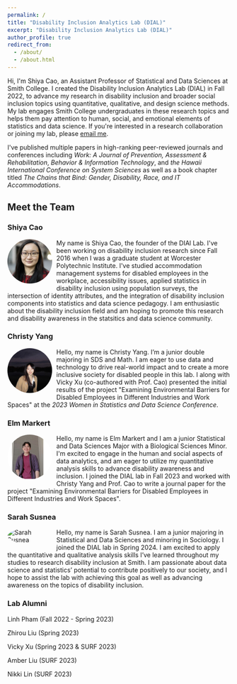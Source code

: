 ```yaml
---
permalink: /
title: "Disability Inclusion Analytics Lab (DIAL)"
excerpt: "Disability Inclusion Analytics Lab (DIAL)"
author_profile: true
redirect_from: 
  - /about/
  - /about.html
---
```


Hi, I'm Shiya Cao, an Assistant Professor of Statistical and Data Sciences at Smith College. I created the Disability Inclusion Analytics Lab (DIAL) in Fall 2022, to advance my research in disability inclusion and broader social inclusion topics using quantitative, qualitative, and design science methods. My lab engages Smith College undergraduates in these research topics and helps them pay attention to human, social, and emotional elements of statistics and data science. If you're interested in a research collaboration or joining my lab, please [email me](mailto:scao53@smith.edu).

I've published multiple papers in high-ranking peer-reviewed journals and conferences including *Work: A Journal of Prevention, Assessment & Rehabilitation*, *Behavior & Information Technology*, and *the Hawaii International Conference on System Sciences* as well as a book chapter titled *The Chains that Bind: Gender, Disability, Race, and IT Accommodations*.

## Meet the Team

### Shiya Cao

<div style="max-width: 20%; float: left; margin-right: 10px; margin-bottom:10px;">

<img src="../images/Shiya_Cao_51_small_square.jpg" alt="Shiya Cao" style="border-radius: 50%;">

</div>

My name is Shiya Cao, the founder of the DIAl Lab. I've been working on disability inclusion research since Fall 2016 when I was a graduate student at Worcester Polytechnic Institute. I've studied accommodation management systems for disabled employees in the workplace, accessibility issues, applied statistics in disability inclusion using population surveys, the intersection of identity attributes, and the integration of disability inclusion components into statistics and data science pedagogy. I am enthusiastic about the disability inclusion field and am hoping to promote this research and disability awareness in the statsitics and data science community.

### Christy Yang

<div style="max-width: 20%; float: left; margin-right: 10px; margin-bottom:10px;">

<img src="../images/ChristyYang_square.jpg" alt="Christy Yang" style="border-radius: 50%;">

</div>

Hello, my name is Christy Yang. I’m a junior double majoring in SDS and Math. I am eager to use data and technology to drive real-world impact and to create a more inclusive society for disabled people in this lab. I along with Vicky Xu (co-authored with Prof. Cao) presented the initial results of the project "Examining Environmental Barriers for Disabled Employees in Different Industries and Work Spaces" at the *2023 Women in Statistics and Data Science Conference*.

### Elm Markert

<div style="max-width: 20%; float: left; margin-right: 10px; margin-bottom:10px;">

<img src="../images/elm_square.jpeg" alt="Elm Markert" style="border-radius: 50%;">

</div>

Hello, my name is Elm Markert and I am a junior Statistical and Data Sciences Major with a Biological Sciences Minor. I'm excited to engage in the human and social aspects of data analytics, and am eager to utilize my quantitative analysis skills to advance disability awareness and inclusion. I joined the DIAL lab in Fall 2023 and worked with Christy Yang and Prof. Cao to write a journal paper for the project "Examining Environmental Barriers for Disabled Employees in Different Industries and Work Spaces".

### Sarah Susnea

<div style="max-width: 20%; float: left; margin-right: 10px; margin-bottom:10px;">

<img src="../images/SarahSusnea.jpg" alt="Sarah Susnea" style="border-radius: 50%;">

</div>

Hello, my name is Sarah Susnea. I am a junior majoring in Statistical and Data Sciences and minoring in Sociology. I joined the DIAL lab in Spring 2024. I am excited to apply the quantitative and qualitative analysis skills I’ve learned throughout my studies to research disability inclusion at Smith. I am passionate about data science and statistics’ potential to contribute positively to our society, and I hope to assist the lab with achieving this goal as well as advancing awareness on the topics of disability inclusion.

### Lab Alumni

Linh Pham (Fall 2022 - Spring 2023)

Zhirou Liu (Spring 2023)

Vicky Xu (Spring 2023 & SURF 2023)

Amber Liu (SURF 2023)

Nikki Lin (SURF 2023)
